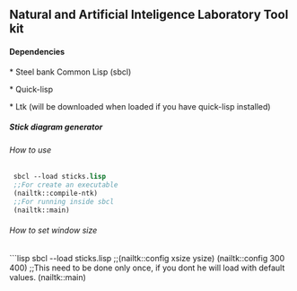 <h2> Natural and Artificial Inteligence Laboratory Tool kit </h2> 


<h4> Dependencies </h4>
    <p> * Steel bank Common Lisp (sbcl)
    <p> * Quick-lisp
    <p> * Ltk (will be downloaded when loaded if you have quick-lisp installed)
     


<h5> Stick diagram generator </h5>
<h6> How to use </h6>

```lisp
 sbcl --load sticks.lisp
 ;;For create an executable
 (nailtk::compile-ntk)
 ;;For running inside sbcl
 (nailtk::main)

```


<h6> How to set window size </h6>
```lisp
 sbcl --load sticks.lisp
 ;;(nailtk::config xsize ysize)
 (nailtk::config 300 400) ;;This need to be done only once, if you dont he will load with default values.
 (nailtk::main)

```
